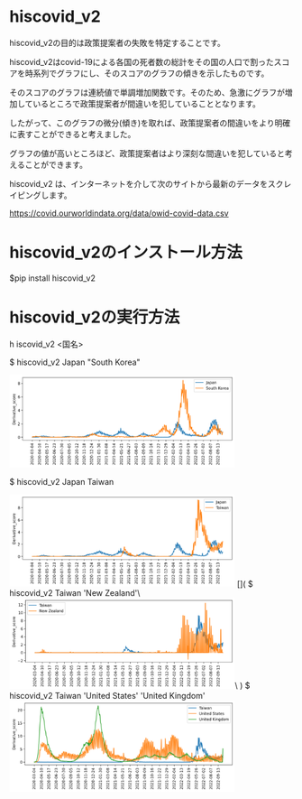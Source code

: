 # hiscovid_v2


hiscovid_v2の目的は政策提案者の失敗を特定することです。

hiscovid_v2はcovid-19による各国の死者数の総計をその国の人口で割ったスコアを時系列でグラフにし、そのスコアのグラフの傾きを示したものです。

そのスコアのグラフは連続値で単調増加関数です。そのため、急激にグラフが増加しているところで政策提案者が間違いを犯していることとなります。

したがって、このグラフの微分(傾き)を取れば、政策提案者の間違いをより明確に表すことができると考えました。

グラフの値が高いところほど、政策提案者はより深刻な間違いを犯していると考えることができます。

hiscovid_v2 は、インターネットを介して次のサイトから最新のデータをスクレイピングします。

https://covid.ourworldindata.org/data/owid-covid-data.csv



# hiscovid_v2のインストール方法
$pip install hiscovid_v2

# hiscovid_v2の実行方法
h iscovid_v2 <国名>

$ hiscovid_v2 Japan "South Korea"

<img src="japan_southkorea.png" width="400">

$ hiscovid_v2 Japan Taiwan

<img src="japan_taiwan.png" width="400">
[](
$ hiscovid_v2 Taiwan 'New Zealand'\
<img src="taiwan_newzealand.png" width="400">\
)
$ hiscovid_v2 Taiwan 'United States' 'United Kingdom'

<img src="taiwan_unitedstates_unitedkingdom.png" width="400">


